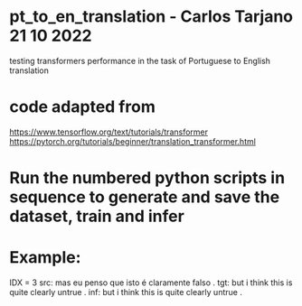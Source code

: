 # pt_to_en_translation - Carlos Tarjano 21 10 2022
testing transformers performance in the task of Portuguese to English translation

# code adapted from
https://www.tensorflow.org/text/tutorials/transformer 
https://pytorch.org/tutorials/beginner/translation_transformer.html

# Run the numbered python scripts in sequence to generate and save the dataset, train and infer

# Example:
IDX = 3
src: mas eu penso que isto é claramente falso .
tgt: but i think this is quite clearly untrue .
inf: but i think this is quite clearly untrue .





